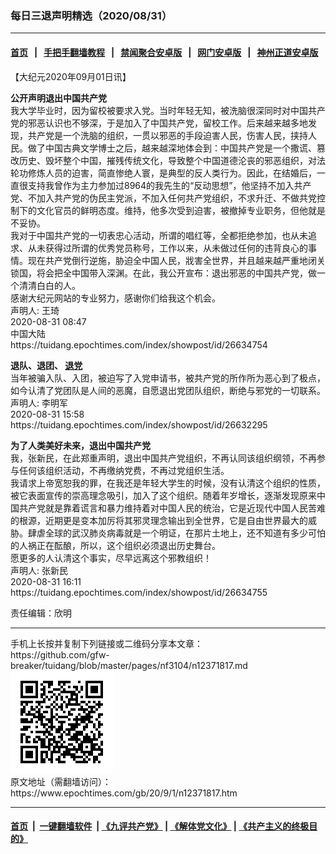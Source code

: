 ### 每日三退声明精选（2020/08/31）
------------------------

#### [首页](https://github.com/gfw-breaker/banned-news1/blob/master/README.md) &nbsp;&nbsp;|&nbsp;&nbsp; [手把手翻墙教程](https://github.com/gfw-breaker/guides/wiki) &nbsp;&nbsp;|&nbsp;&nbsp; [禁闻聚合安卓版](https://github.com/gfw-breaker/bn-android) &nbsp;&nbsp;|&nbsp;&nbsp; [网门安卓版](https://github.com/oGate2/oGate) &nbsp;&nbsp;|&nbsp;&nbsp; [神州正道安卓版](https://github.com/SzzdOgate/update) 



<div class="post_content" id="artbody" itemprop="articleBody">
 <!-- article content begin -->
 <p>
  【大纪元2020年09月01日讯】
 </p>
 <p>
  <strong>
   公开声明退出中国共产党
  </strong>
  <br/>
  我大学毕业时，因为留校被要求入党。当时年轻无知，被洗脑很深同时对中国共产党的邪恶认识也不够深，于是加入了中国共产党，留校工作。后来越来越多地发现，共产党是一个洗脑的组织，一贯以邪恶的手段迫害人民，伤害人民，挟持人民。做了中国古典文学博士之后，越来越深地体会到：中国共产党是一个撒谎、篡改历史、毁坏整个中国，摧残传统文化，导致整个中国道德沦丧的邪恶组织，对法轮功修炼人员的迫害，简直惨绝人寰，是典型的反人类行为。因此，在结婚后，一直很支持我曾作为主力参加过8964的我先生的“反动思想”，他坚持不加入共产党、不加入共产党的伪民主党派，不加入任何共产党组织，不求升迁、不做共党控制下的文化官员的鲜明态度。维持，他多次受到迫害，被撤掉专业职务，但他就是不妥协。
  <br/>
  我对于中国共产党的一切表忠心活动，所谓的唱红等，全都拒绝参加，也从未追求、从未获得过所谓的优秀党员称号，工作以来，从未做过任何的违背良心的事情。现在共产党倒行逆施，胁迫全中国人民，戕害全世界，并且越来越严重地闭关锁国，将会把全中国带入深渊。在此，我公开宣布：退出邪恶的中国共产党，做一个清清白白的人。
  <br/>
  感谢大纪元网站的专业努力，感谢你们给我这个机会。
  <br/>
  声明人: 王琦
  <br/>
  2020-08-31 08:47
  <br/>
  中国大陆
  <br/>
  https://tuidang.epochtimes.com/index/showpost/id/26634754
 </p>
 <p>
  <strong>
   退队、退团、
   <a href="https://www.epochtimes.com/gb/tag/%E9%80%80%E5%85%9A.html">
    退党
   </a>
  </strong>
  <br/>
  当年被骗入队、入团，被迫写了入党申请书，被共产党的所作所为恶心到了极点，如今认清了党团队是人间的恶魔，自愿退出党团队组织，断绝与邪党的一切联系。
  <br/>
  声明人: 李明军
  <br/>
  2020-08-31 15:58
  <br/>
  https://tuidang.epochtimes.com/index/showpost/id/26632295
 </p>
 <p>
  <strong>
   为了人类美好未来，退出中国共产党
  </strong>
  <br/>
  我，张新民，在此郑重声明，退出中国共产党组织，不再认同该组织纲领，不再参与任何该组织活动，不再缴纳党费，不再过党组织生活。
  <br/>
  我请求上帝宽恕我的罪，在我还是年轻大学生的时候，没有认清这个组织的性质，被它表面宣传的崇高理念吸引，加入了这个组织。随着年岁增长，逐渐发现原来中国共产党就是靠着谎言和暴力维持着对中国人民的统治，它是近现代中国人民苦难的根源，近期更是变本加厉将其邪灵理念输出到全世界，它是自由世界最大的威胁。肆虐全球的武汉肺炎病毒就是一个明证，在那片土地上，还不知道有多少可怕的人祸正在酝酿，所以，这个组织必须退出历史舞台。
  <br/>
  愿更多的人认清这个事实，尽早远离这个邪教组织！
  <br/>
  声明人: 张新民
  <br/>
  2020-08-31 16:11
  <br/>
  https://tuidang.epochtimes.com/index/showpost/id/26634755
 </p>
 <p>
  责任编辑：欣明
 </p>
 <!-- article content end -->
 <div id="below_article_ad">
 </div>
</div>

<hr/>
手机上长按并复制下列链接或二维码分享本文章：<br/>
https://github.com/gfw-breaker/tuidang/blob/master/pages/nf3104/n12371817.md <br/>
<a href='https://github.com/gfw-breaker/tuidang/blob/master/pages/nf3104/n12371817.md'><img src='https://github.com/gfw-breaker/tuidang/blob/master/pages/nf3104/n12371817.md.png'/></a> <br/>
原文地址（需翻墙访问）：https://www.epochtimes.com/gb/20/9/1/n12371817.htm


------------------------
#### [首页](https://github.com/gfw-breaker/banned-news/blob/master/README.md) &nbsp;|&nbsp; [一键翻墙软件](https://github.com/gfw-breaker/nogfw/blob/master/README.md) &nbsp;| [《九评共产党》](https://github.com/gfw-breaker/9ping.md/blob/master/README.md#九评之一评共产党是什么) | [《解体党文化》](https://github.com/gfw-breaker/jtdwh.md/blob/master/README.md) | [《共产主义的终极目的》](https://github.com/gfw-breaker/gczydzjmd.md/blob/master/README.md)


<img src='http://gfw-breaker.win/tuidang/pages/nf3104/n12371817.md' width='0px' height='0px'/>